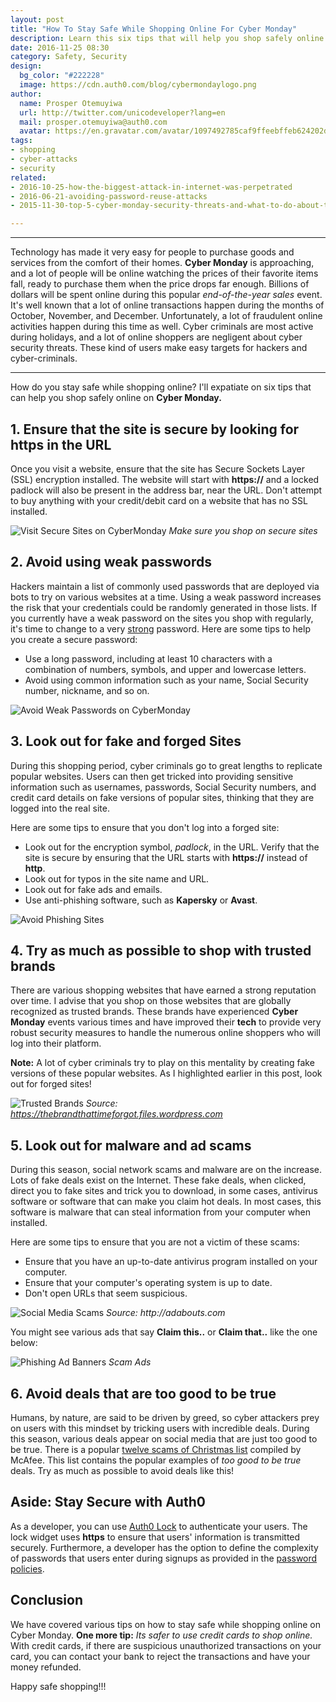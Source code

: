 ```yaml
---
layout: post
title: "How To Stay Safe While Shopping Online For Cyber Monday"
description: Learn this six tips that will help you shop safely online on Cyber Monday
date: 2016-11-25 08:30
category: Safety, Security
design:
  bg_color: "#222228"
  image: https://cdn.auth0.com/blog/cybermondaylogo.png
author:
  name: Prosper Otemuyiwa
  url: http://twitter.com/unicodeveloper?lang=en
  mail: prosper.otemuyiwa@auth0.com
  avatar: https://en.gravatar.com/avatar/1097492785caf9ffeebffeb624202d8f?s=200
tags:
- shopping
- cyber-attacks
- security
related:
- 2016-10-25-how-the-biggest-attack-in-internet-was-perpetrated
- 2016-06-21-avoiding-password-reuse-attacks
- 2015-11-30-top-5-cyber-monday-security-threats-and-what-to-do-about-them

---
```


---

Technology has made it very easy for people to purchase goods and services from the comfort of their homes. **Cyber Monday** is approaching, and a lot of people will be online watching the prices of their favorite items fall, ready to purchase them when the price drops far enough. Billions of dollars will be spent online during this popular *end-of-the-year sales* event. It's well known that a lot of online transactions happen during the months of October, November, and December. Unfortunately, a lot of fraudulent online activities happen during this time as well. Cyber criminals are most active during holidays, and a lot of online shoppers are negligent about cyber security threats. These kind of users make easy targets for hackers and cyber-criminals.

---

How do you stay safe while shopping online? I'll expatiate on six tips that can help you shop safely online on **Cyber Monday.**

## 1. Ensure that the site is secure by looking for https in the URL

Once you visit a website, ensure that the site has Secure Sockets Layer (SSL) encryption installed. The website will start with **https://** and a locked padlock will also be present in the address bar, near the URL. Don't attempt to buy anything with your credit/debit card on a website that has no SSL installed.

![Visit Secure Sites on CyberMonday](https://cdn.auth0.com/blog/top-5-threats-cyber-monday/Unsecure-Sites.png)
_Make sure you shop on secure sites_

## 2. Avoid using weak passwords

Hackers maintain a list of commonly used passwords that are deployed via bots to try on various websites at a time. Using a weak password increases the risk that your credentials could be randomly generated in those lists. If you currently have a weak password on the sites you shop with regularly, it's time to change to a very [strong](https://auth0.com/docs/connections/database/password-strength) password. Here are some tips to help you create a secure password:

* Use a long password, including at least 10 characters with a combination of numbers, symbols, and upper and lowercase letters.
* Avoid using common information such as your name, Social Security number, nickname, and so on.

![Avoid Weak Passwords on CyberMonday](https://cdn.auth0.com/blog/top-5-threats-cyber-monday/Weak-Password.png)

## 3. Look out for fake and forged Sites

During this shopping period, cyber criminals go to great lengths to replicate popular websites. Users can then get tricked into providing sensitive information such as usernames, passwords, Social Security numbers, and credit card details on fake versions of popular sites, thinking that they are logged into the real site.

Here are some tips to ensure that you don't log into a forged site:

* Look out for the encryption symbol, *padlock*, in the URL. Verify that the site is secure by ensuring that the URL starts with **https://** instead of **http**.
* Look out for typos in the site name and URL.
* Look out for fake ads and emails.
* Use anti-phishing software, such as **Kapersky** or **Avast**.

![Avoid Phishing Sites](https://cdn.auth0.com/blog/top-5-threats-cyber-monday/Phishing.png)

## 4. Try as much as possible to shop with trusted brands

There are various shopping websites that have earned a strong reputation over time. I advise that you shop on those websites that are globally recognized as trusted brands. These brands have experienced **Cyber Monday** events various times and have improved their **tech** to provide very robust security measures to handle the numerous online shoppers who will log into their platform.

**Note:** A lot of cyber criminals try to play on this mentality by creating fake versions of these popular websites. As I highlighted earlier in this post, look out for forged sites!

![Trusted Brands](https://thebrandthattimeforgot.files.wordpress.com/2013/10/brand-logos_various.png)
_Source: https://thebrandthattimeforgot.files.wordpress.com_

## 5. Look out for malware and ad scams

During this season, social network scams and malware are on the increase. Lots of fake deals exist on the Internet. These fake deals, when clicked, direct you to fake sites and trick you to download, in some cases, antivirus software or software that can make you claim hot deals. In most cases, this software is malware that can steal information from your computer when installed.

Here are some tips to ensure that you are not a victim of these scams:

* Ensure that you have an up-to-date antivirus program installed on your computer.
* Ensure that your computer's operating system is up to date.
* Don't open URLs that seem suspicious.

![Social Media Scams](http://adabouts.com/blog/wp-content/uploads/2015/08/Screen-Shot-2015-08-10-at-9.45.52-AM.png)
_Source: http://adabouts.com_

You might see various ads that say **Claim this..** or **Claim that..** like the one below:

![Phishing Ad Banners](https://cdn.auth0.com/blog/top-5-threats-cyber-monday/Malware-2.png)
_Scam Ads_

## 6. Avoid deals that are too good to be true

Humans, by nature, are said to be driven by greed, so cyber attackers prey on users with this mindset by tricking users with incredible deals. During this season, various deals appear on social media that are just too good to be true. There is a popular [twelve scams of Christmas list](http://www.mcafee.com/us/about/news/2011/q4/20111109-01.aspx) compiled by McAfee. This list contains the popular examples of *too good to be true* deals. Try as much as possible to avoid deals like this!

## Aside: Stay Secure with Auth0

As a developer, you can use [Auth0 Lock](https://auth0.com/docs/libraries/lock) to authenticate your users. The lock widget uses **https** to ensure that users' information is transmitted securely. Furthermore, a developer has the option to define the complexity of passwords that users enter during signups as provided in the [password policies](https://auth0.com/docs/connections/database/password-strength).

## Conclusion

We have covered various tips on how to stay safe while shopping online on Cyber Monday. **One more tip:** *Its safer to use credit cards to shop online.* With credit cards, if there are suspicious unauthorized transactions on your card, you can contact your bank to reject the transactions and have your money refunded.

Happy safe shopping!!!